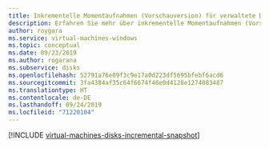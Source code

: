 ```yaml
---
title: Inkrementelle Momentaufnahmen (Vorschauversion) für verwaltete Datenträger | Microsoft-Dokumentation
description: Erfahren Sie mehr über inkrementelle Momentaufnahmen (Vorschauversion) für verwaltete Datenträger samt Informationen, wie sie mit PowerShell und Azure Resource Manager erstellt werden.
author: roygara
ms.service: virtual-machines-windows
ms.topic: conceptual
ms.date: 09/23/2019
ms.author: rogarana
ms.subservice: disks
ms.openlocfilehash: 52791a76e09f3c9e17a0d223df5695bfebf6acd6
ms.sourcegitcommit: 3fa4384af35c64f6674f40e0d4128e1274083487
ms.translationtype: HT
ms.contentlocale: de-DE
ms.lasthandoff: 09/24/2019
ms.locfileid: "71220104"
---
```

[!INCLUDE [virtual-machines-disks-incremental-snapshot](../../../includes/virtual-machines-disks-incremental-snapshot.md)]

